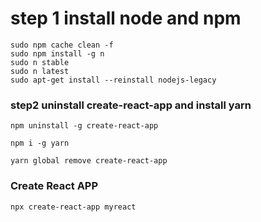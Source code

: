 # step 1 install node and npm

```
sudo npm cache clean -f
sudo npm install -g n
sudo n stable
sudo n latest
sudo apt-get install --reinstall nodejs-legacy
```

### step2 uninstall create-react-app and install yarn

```
npm uninstall -g create-react-app

npm i -g yarn

yarn global remove create-react-app
```

### Create React APP

```
npx create-react-app myreact
```


